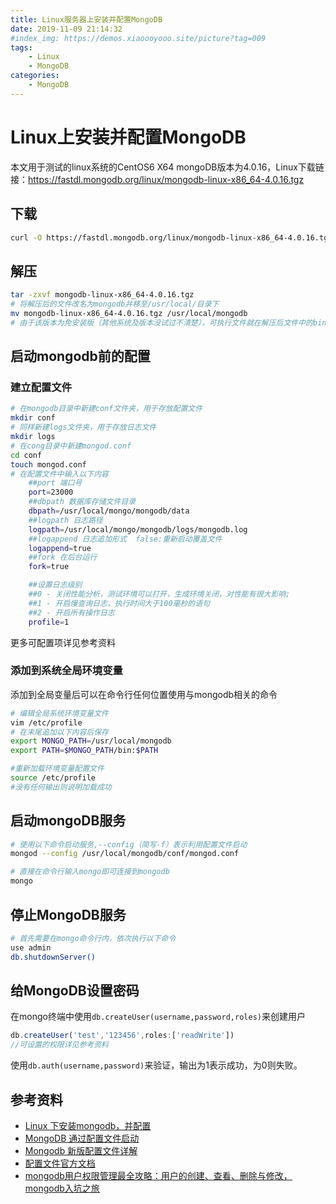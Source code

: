```yaml
---
title: Linux服务器上安装并配置MongoDB
date: 2019-11-09 21:14:32
#index_img: https://demos.xiaoooyooo.site/picture?tag=009
tags:
	- Linux
	- MongoDB
categories:
	- MongoDB
---
```


# Linux上安装并配置MongoDB

本文用于测试的linux系统的CentOS6 X64
mongoDB版本为4.0.16，Linux下载链接：https://fastdl.mongodb.org/linux/mongodb-linux-x86_64-4.0.16.tgz

## 下载

```bash
curl -O https://fastdl.mongodb.org/linux/mongodb-linux-x86_64-4.0.16.tgz
```

## 解压

```bash
tar -zxvf mongodb-linux-x86_64-4.0.16.tgz
# 将解压后的文件改名为mongodb并移至/usr/local/目录下
mv mongodb-linux-x86_64-4.0.16.tgz /usr/local/mongodb
# 由于该版本为免安装版（其他系统及版本没试过不清楚），可执行文件就在解压后文件中的bin目录下
```

## 启动mongodb前的配置

### 建立配置文件

```bash
# 在mongodb目录中新建conf文件夹，用于存放配置文件
mkdir conf
# 同样新建logs文件夹，用于存放日志文件
mkdir logs
# 在cong目录中新建mongod.conf
cd conf
touch mongod.conf
# 在配置文件中输入以下内容
	##port 端口号
	port=23000
	##dbpath 数据库存储文件目录
	dbpath=/usr/local/mongo/mongodb/data
	##logpath 日志路径
	logpath=/usr/local/mongo/mongodb/logs/mongodb.log
	##logappend 日志追加形式  false:重新启动覆盖文件
	logappend=true
	##fork 在后台运行
	fork=true

	##设置日志级别
	##0 - 关闭性能分析，测试环境可以打开，生成环境关闭，对性能有很大影响;
    ##1 - 开启慢查询日志，执行时间大于100毫秒的语句
	##2 - 开启所有操作日志
	profile=1
```

更多可配置项详见参考资料

### 添加到系统全局环境变量

添加到全局变量后可以在命令行任何位置使用与mongodb相关的命令

```bash
# 编辑全局系统环境变量文件
vim /etc/profile
# 在末尾追加以下内容后保存
export MONGO_PATH=/usr/local/mongodb
export PATH=$MONGO_PATH/bin:$PATH

#重新加载环境变量配置文件
source /etc/profile
#没有任何输出则说明加载成功
```

## 启动mongoDB服务

```bash
# 使用以下命令启动服务,--config（简写-f）表示利用配置文件启动
mongod --config /usr/local/mongodb/conf/mongod.conf

# 直接在命令行输入mongo即可连接到mongodb
mongo
```

## 停止MongoDB服务

```bash
# 首先需要在mongo命令行内，依次执行以下命令
use admin
db.shutdownServer()
```

## 给MongoDB设置密码

在mongo终端中使用`db.createUser(username,password,roles)`来创建用户

```js
db.createUser('test','123456',roles:['readWrite'])
//可设置的权限详见参考资料
```

使用`db.auth(username,password)`来验证，输出为1表示成功，为0则失败。



## 参考资料

+ [Linux 下安装mongodb，并配置](https://www.jianshu.com/p/d8f471bdfa3b)
+ [MongoDB 通过配置文件启动](https://blog.csdn.net/zhu_tianwei/article/details/44261235)
+ [Mongodb 新版配置文件详解](https://www.03sec.com/3176.shtml)
+ [配置文件官方文档](https://docs.mongodb.com/manual/reference/configuration-options/)
+ [mongodb用户权限管理最全攻略：用户的创建、查看、删除与修改，mongodb入坑之旅](https://segmentfault.com/a/1190000015603831)